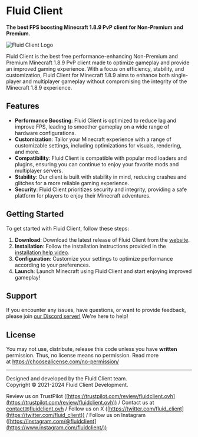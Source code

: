 # Fluid Client

**The best FPS boosting Minecraft 1.8.9 PvP client for Non-Premium and Premium.**

![Fluid Client Logo](https://github.com/Fluid-Client-Development/.github/blob/76db751efa35d3b6d575eac3599461c1b0d64514/profile/png_20230407_183044_0000.png)

Fluid Client is the best free performance-enhancing Non-Premium and Premium Minecraft 1.8.9 PvP client made to optimize gameplay and provide an improved gaming experience. With a focus on efficiency, stability, and customization, Fluid Client for Minecraft 1.8.9 aims to enhance both single-player and multiplayer gameplay without compromising the integrity of the Minecraft 1.8.9 experience.

## Features

- **Performance Boosting**: Fluid Client is optimized to reduce lag and improve FPS, leading to smoother gameplay on a wide range of hardware configurations.
- **Customization**: Tailor your Minecraft experience with a range of customizable settings, including optimizations for visuals, rendering, and more.
- **Compatibility**: Fluid Client is compatible with popular mod loaders and plugins, ensuring you can continue to enjoy your favorite mods and multiplayer servers.
- **Stability**: Our client is built with stability in mind, reducing crashes and glitches for a more reliable gaming experience.
- **Security**: Fluid Client prioritizes security and integrity, providing a safe platform for players to enjoy their Minecraft adventures.

## Getting Started

To get started with Fluid Client, follow these steps:

1. **Download**: Download the latest release of Fluid Client from the [website](https://fluidclient.ovh/download).
2. **Installation**: Follow the installation instructions provided in the [installation help video](https://youtu.be/RgX9o5RiYP4).
3. **Configuration**: Customize your settings to optimize performance according to your preferences.
4. **Launch**: Launch Minecraft using Fluid Client and start enjoying improved gameplay!

## Support

If you encounter any issues, have questions, or want to provide feedback, please join [our Discord server!](https://discord.gg/F38PwE4YQA) We're here to help!

## License

You may not use, distribute, release this code unless you have **written** permission. Thus, no license means no permission. Read more at https://choosealicense.com/no-permission/

---

Designed and developed by the Fluid Client team.  
Copyright © 2021-2024 Fluid Client Development.

Review us on TrustPilot ([https://trustpilot.com/review/fluidclient.ovh](https://trustpilot.com/review/fluidclient.ovh)) /
Contact us at contact@fluidclient.ovh /
Follow us on X ([https://twitter.com/fluid_client](https://twitter.com/fluid_client)) /
Follow us on Instagram ([https://instagram.com/@fluidclient](https://www.instagram.com/fluidclient/))
